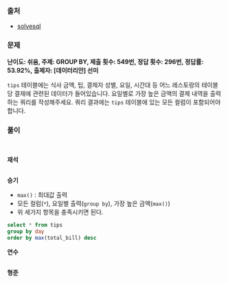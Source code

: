 ### 출처
- [solvesql](https://solvesql.com/problems/restaurant-vip/)

### 문제

**난이도: 쉬움, 주제: GROUP BY, 제출 횟수: 549번, 정답 횟수: 296번, 정답률: 53.92%, 출제자: [데이터리안] 선미**

`tips` 테이블에는 식사 금액, 팁, 결제자 성별, 요일, 시간대 등 어느 레스토랑의 테이블 당 결제에 관련된 데이터가 들어있습니다. 요일별로 가장 높은 금액의 결제 내역을 출력하는 쿼리를 작성해주세요. 쿼리 결과에는 `tips` 테이블에 있는 모든 컬럼이 포함되어야 합니다.

### 풀이
<br>

**재석**

```sql

```   

**승기**
- `max()` : 최대값 출력
- 모든 컬럼(`*`), 요일별 출력(`group by`), 가장 높은 금액(`max()`)
- 위 세가지 항목을 충족시키면 된다.
```sql
select * from tips
group by day
order by max(total_bill) desc
```

**연수**

```sql
```

**형준**
```sql

```
